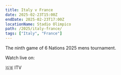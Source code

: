 ```yaml
---
title: Italy v France
date: 2025-02-23T15:00Z
endDate: 2025-02-23T17:00Z
locationName: Stadio Olimpico
path: /2025/italy-france/
tags: ["Italy", "France"]
---
```


The ninth game of 6 Nations 2025 mens tournament.

Watch live on:

🇬🇧 ITV